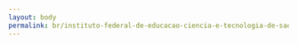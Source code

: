 ```yaml
---
layout: body
permalink: br/instituto-federal-de-educacao-ciencia-e-tecnologia-de-sao-paulo/
---
```


